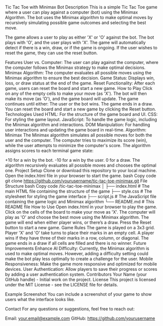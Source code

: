 
Tic Tac Toe with Minimax Bot
Description
This is a simple Tic Tac Toe game where a user can play against a computer (bot) using the Minimax Algorithm. The bot uses the Minimax algorithm to make optimal moves by recursively simulating possible game outcomes and selecting the best move.

The game allows a user to play as either 'X' or 'O' against the bot. The bot plays with 'O', and the user plays with 'X'. The game will automatically detect if there is a win, draw, or if the game is ongoing. If the user wishes to reset the game, they can use the reset button.

Features
User vs. Computer: The user can play against the computer, where the computer follows the Minimax strategy to make optimal decisions.
Minimax Algorithm: The computer evaluates all possible moves using the Minimax algorithm to ensure the best decision.
Game Status: Displays win, loss, or draw status at the end of the game.
Reset Functionality: After each game, users can reset the board and start a new game.
How to Play
Click on any of the empty cells to make your move (as 'X').
The bot will then make its move (as 'O'), and the game board will update.
The game continues until either:
The user or the bot wins.
The game ends in a draw.
You can reset the board and start a new game by clicking the Reset button.
Technologies Used
HTML: For the structure of the game board and UI.
CSS: For styling the game layout.
JavaScript: To handle the game logic, including the Minimax algorithm and interactions.
DOM Manipulation: For handling user interactions and updating the game board in real-time.
Algorithm: Minimax
The Minimax algorithm simulates all possible moves for both the user and the computer. The computer tries to maximize its score (win), while the user attempts to minimize the computer's score. The algorithm assigns scores to each terminal game state:

+10 for a win by the bot.
-10 for a win by the user.
0 for a draw. The algorithm recursively evaluates all possible moves and chooses the optimal one.
Project Setup
Clone or download this repository to your local machine.
Open the index.html file in your browser to start the game.
bash
Copy code
git clone https://github.com/yourusername/tic-tac-toe-minimax.git
File Structure
bash
Copy code
/tic-tac-toe-minimax
│
├── index.html          # The main HTML file containing the structure of the game
├── style.css           # The stylesheet for styling the game interface
├── script.js           # The JavaScript file containing the game logic and Minimax algorithm
└── README.md           # This README file
How to Use
Open index.html in your browser to play the game.
Click on the cells of the board to make your move as 'X'.
The computer will play as 'O' and choose the best move using the Minimax algorithm.
The game will end when either player wins, or there’s a draw.
Press the Reset button to start a new game.
Game Rules
The game is played on a 3x3 grid.
Player 'X' and 'O' take turns to place their marks in an empty cell.
A player wins if they have three of their marks in a row, column, or diagonal.
The game ends in a draw if all cells are filled and there is no winner.
Future Improvements
Enhance AI Difficulty: Currently, the Minimax algorithm is used to make optimal moves. However, adding a difficulty setting could make the bot play less optimally to create a challenge for the user.
Mobile Responsiveness: Make the game more responsive and optimized for mobile devices.
User Authentication: Allow players to save their progress or scores by adding a user authentication system.
Contributors
Your Name (your GitHub handle) - Initial work on the project.
License
This project is licensed under the MIT License - see the LICENSE file for details.

Example Screenshot
You can include a screenshot of your game to show users what the interface looks like.

Contact
For any questions or suggestions, feel free to reach out:

Email: your.email@example.com
GitHub: https://github.com/yourusername
